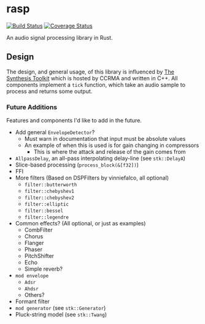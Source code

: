 # rasp
[![Build Status](https://travis-ci.org/brianuosseph/rasp.svg?branch=master)](https://travis-ci.org/brianuosseph/rasp)
[![Coverage Status](https://coveralls.io/repos/brianuosseph/rasp/badge.svg?branch=master&service=github)](https://coveralls.io/github/brianuosseph/rasp?branch=master)

An audio signal processing library in Rust.

## Design
The design, and general usage, of this library is influenced by [The Synthesis Toolkit](https://ccrma.stanford.edu/software/stk/index.html) which is hosted by CCRMA and written in C++. All components implement a `tick` function, which take an audio sample to process and returns some output.

### Future Additions
Features and components I'd like to add in the future.

- Add general `EnvelopeDetector`?
  - Must warn in documentation that input must be absolute values
  - An example of when this is used is for gain changing in compressors
    - This is where the attack and release of the gain comes from
- `AllpassDelay`, an all-pass interpolating delay-line (see `stk::DelayA`)
- Slice-based processing (`process_block(&[f32])`)
- FFI
- More filters (Based on DSPFilters by vinniefalco, all optional)
  - `filter::butterworth`
  - `filter::chebyshev1`
  - `filter::chebyshev2`
  - `filter::elliptic`
  - `filter::bessel`
  - `filter::legendre`
- Common effects? (All optional, or just as examples)
  - CombFilter
  - Chorus
  - Flanger
  - Phaser
  - PitchShifter
  - Echo
  - Simple reverb?
- `mod envelope`
  - `Adsr`
  - `Ahdsr`
  - Others?
- Formant filter
- `mod generator` (see `stk::Generator`)
- Pluck-string model (see `stk::Twang`)
